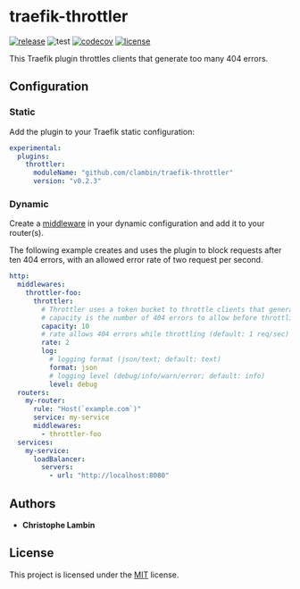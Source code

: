 # traefik-throttler
[![release](https://img.shields.io/github/v/tag/clambin/traefik-throttler?color=green&label=release&style=plastic)](https://github.com/clambin/throttler/releases)
![test](https://github.com/clambin/traefik-throttler/workflows/test/badge.svg)
[![codecov](https://img.shields.io/codecov/c/gh/clambin/traefik-throttler?style=plastic)](https://app.codecov.io/gh/clambin/throttler)
[![license](https://img.shields.io/github/license/clambin/tado-exporter?style=plastic)](LICENSE.md)

This Traefik plugin throttles clients that generate too many 404 errors.

## Configuration

### Static

Add the plugin to your Traefik static configuration:

```yaml
experimental:
  plugins:
    throttler:
      moduleName: "github.com/clambin/traefik-throttler"
      version: "v0.2.3"
```

### Dynamic

Create a [middleware](https://docs.traefik.io/middlewares/overview/) in your dynamic configuration and
add it to your router(s).

The following example creates and uses the plugin to block requests after ten 404 errors, 
with an allowed error rate of two request per second.

```yaml
http:
  middlewares:
    throttler-foo:
      throttler:
        # Throttler uses a token bucket to throttle clients that generate too many 404 errors.
        # capacity is the number of 404 errors to allow before throttling (default: 50)
        capacity: 10
        # rate allows 404 errors while throttling (default: 1 req/sec)
        rate: 2
        log:
          # logging format (json/text; default: text)
          format: json
          # logging level (debug/info/warn/error; default: info)
          level: debug
  routers:
    my-router:
      rule: "Host(`example.com`)"
      service: my-service
      middlewares:
        - throttler-foo
  services:
    my-service:
      loadBalancer:
        servers:
          - url: "http://localhost:8080"
```

## Authors

* **Christophe Lambin**

## License

This project is licensed under the [MIT](LICENSE.md) license.
